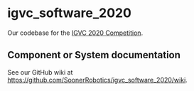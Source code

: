# igvc_software_2020

Our codebase for the [IGVC 2020 Competition](http://www.igvc.org/).

## Component or System documentation

See our GitHub wiki at https://github.com/SoonerRobotics/igvc_software_2020/wiki.
